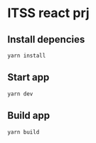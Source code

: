 # ITSS react prj
## Install depencies
```
yarn install
```

## Start app
```
yarn dev
```

## Build app
```
yarn build
```
